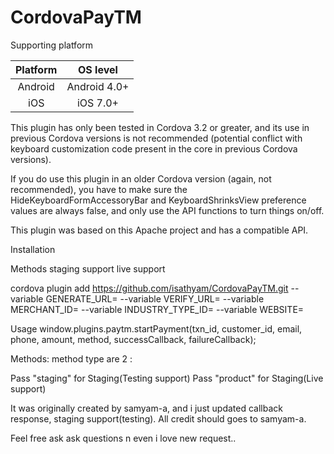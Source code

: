 # CordovaPayTM

Supporting platform

|    Platform     |    OS level    |
|:---------------:|:--------------:|
|     Android     |  Android 4.0+  | 
|     iOS         |   iOS 7.0+     | 


This plugin has only been tested in Cordova 3.2 or greater, and its use in previous Cordova versions is not recommended (potential conflict with keyboard customization code present in the core in previous Cordova versions).

If you do use this plugin in an older Cordova version (again, not recommended), you have to make sure the HideKeyboardFormAccessoryBar and KeyboardShrinksView preference values are always false, and only use the API functions to turn things on/off.

This plugin was based on this Apache project and has a compatible API.

Installation

Methods
  staging support
  live support

cordova plugin add https://github.com/isathyam/CordovaPayTM.git --variable GENERATE_URL=<Checksum Generation URL> --variable VERIFY_URL=<Checksum Validation Url> --variable MERCHANT_ID=<MerchantID> --variable INDUSTRY_TYPE_ID=<IndustryType> --variable WEBSITE=<WAPWebsiteName>


Usage
window.plugins.paytm.startPayment(txn_id, customer_id, email, phone, amount, method, successCallback, failureCallback);

Methods: 
  method type are 2 :
  
  Pass "staging" for Staging(Testing support)
  Pass "product" for Staging(Live support)
  

It was originally created by samyam-a, and i just updated callback response, staging support(testing).
All credit should goes to samyam-a.

Feel free ask ask questions n even i love new request..


